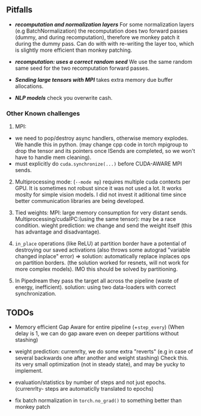 ## Pitfalls

- **_recomputation and normalization layers_** For some normalization layers (e.g BatchNormalization) the recomputation does two forward passes (dummy, and during recomputation), therefore we monkey patch it during the dummy pass. Can do with with re-writing the layer too, which is slightly more efficient than monkey patching.

- **_recomputation: uses a correct random seed_** We use the same random same seed for the two recomputation forward passes.

- **_Sending large tensors with MPI_** takes extra memory due buffer allocations.

- **_NLP models_** check you overwrite cash.

### Other Known challenges

1. MPI: 
  - we need to pop/destroy async handlers, otherwise memory explodes. We handle this in python.
  (may change cpp code in torch mpigroup to drop the tensor and its pointers once ISends are completed, so we won't have to handle mem cleaning).
  - must explicitly do `cuda.synchronize(...)` before CUDA-AWARE MPI sends.

2. Multiprocessing mode: (`--mode mp`) requires multiple cuda contexts per GPU. It is sometimes not robust since it was not used a lot. It works moslty for simple vision models. I did not invest it aditional time since better communication libraries are being developed.

3. Tied weights: MPI: large memory consumption for very distant sends. Multiprocessing/cudaIPC:(using the same tensor): may be a race condition. wieght prediction: we change and send the weight itself (this has advantage and disadvantage).

4. `in_place` operations (like ReLU) at partition border have a potential of destroying our saved activations (also throws some autograd "variable changed inplace" error) => solution: automatically replace inplaces ops on partition borders. (the solution worked for resnets, will not work for more complex models). IMO this should be solved by partitioning.

5. In Pipedream they pass the target all across the pipeline (waste of energy, inefficient). solution: using two data-loaders with correct synchronization.


## TODOs

- Memory efficient Gap Aware for entire pipeline  (+`step_every`)
  (When delay is 1, we can do gap aware even on deeper partitions without stashing)

- weight prediction: currenrlty, we do some extra "reverts" (e.g in case of several backwards one after another and weight stashing) Check this. its very small optimization (not in steady state), and may be yucky to implement.

- evaluation/statistics by number of steps and not just epochs. (currenrlty- steps are automaticlly translated to epochs)

- fix batch normalization in `torch.no_grad()` to something better than monkey patch


